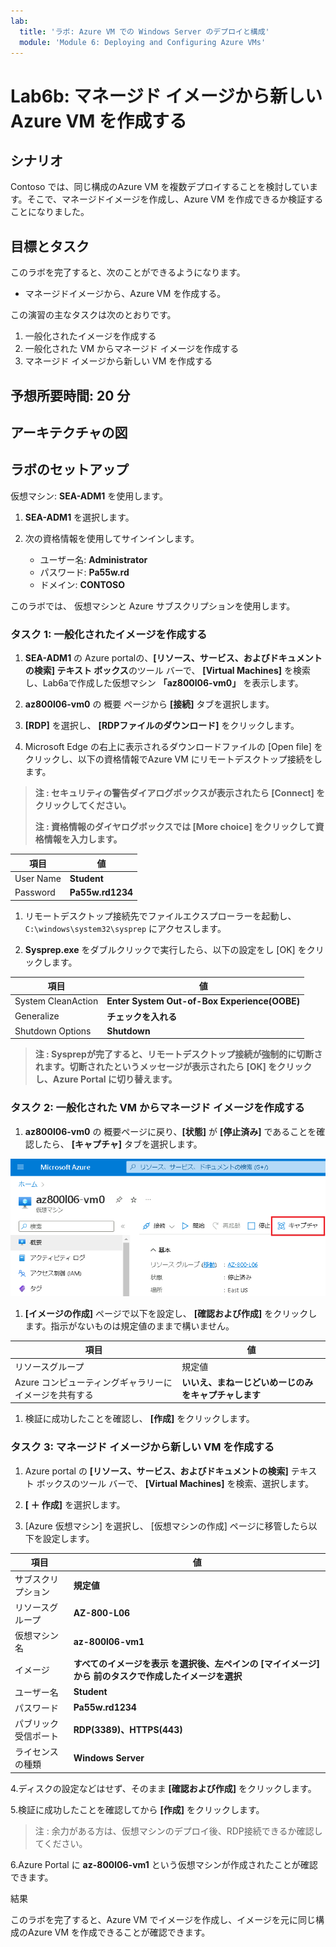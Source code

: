 ```yaml
---
lab:
  title: 'ラボ: Azure VM での Windows Server のデプロイと構成'
  module: 'Module 6: Deploying and Configuring Azure VMs'
---
```


# <a name="lab-deploying-and-configuring-windows-server-on-azure-vms"></a>Lab6b: マネージド イメージから新しい Azure VM を作成する

## <a name="scenario"></a>シナリオ

Contoso では、同じ構成のAzure VM を複数デプロイすることを検討しています。そこで、マネージドイメージを作成し、Azure VM を作成できるか検証することになりました。

## <a name="objectives"></a>目標とタスク

このラボを完了すると、次のことができるようになります。

- マネージドイメージから、Azure VM を作成する。

この演習の主なタスクは次のとおりです。

1. 一般化されたイメージを作成する
1. 一般化された VM からマネージド イメージを作成する
1. マネージド イメージから新しい VM を作成する

## <a name="estimated-time-90-minutes"></a>予想所要時間: 20 分

## <a name="architecture"></a>アーキテクチャの図



## <a name="lab-setup"></a>ラボのセットアップ

仮想マシン: **SEA-ADM1** を使用します。

1. **SEA-ADM1** を選択します。
1. 次の資格情報を使用してサインインします。

   - ユーザー名: **Administrator**
   - パスワード: **Pa55w.rd**
   - ドメイン: **CONTOSO**

このラボでは、 仮想マシンと Azure サブスクリプションを使用します。



### <a name="task-1-review-the-arm-template-and-parameters-files-for-azure-vm-deployment"></a>タスク 1: 一般化されたイメージを作成する

1. **SEA-ADM1** の Azure portalの、**[リソース、サービス、およびドキュメントの検索] テキスト ボックス**のツール バーで、 **[Virtual Machines]** を検索し、Lab6aで作成した仮想マシン  **「az800l06-vm0」** を表示します。

1. **az800l06-vm0** の 概要 ページから **[接続]** タブを選択します。

1.  **[RDP]** を選択し、 **[RDPファイルのダウンロード]** をクリックします。

1.  Microsoft Edge の右上に表示されるダウンロードファイルの [Open file] をクリックし、以下の資格情報でAzure VM にリモートデスクトップ接続をします。

   > **注 : セキュリティの警告ダイアログボックスが表示されたら [Connect] をクリックしてください。**
   >
   > **注 : 資格情報のダイヤログボックスでは [More choice] をクリックして資格情報を入力します。**

   | 項目      | 値               |
   | --------- | ---------------- |
   | User Name | **Student**      |
   | Password  | **Pa55w.rd1234** |

   

1. リモートデスクトップ接続先でファイルエクスプローラーを起動し、 `C:\windows\system32\sysprep` にアクセスします。

1.  **Sysprep.exe** をダブルクリックで実行したら、以下の設定をし [OK] をクリックします。

   | 項目               | 値                                           |
   | ------------------ | -------------------------------------------- |
   | System CleanAction | **Enter System Out-of-Box Experience(OOBE)** |
   | Generalize         | **チェックを入れる**                         |
   | Shutdown Options   | **Shutdown**                                 |

   > **注 : Sysprepが完了すると、リモートデスクトップ接続が強制的に切断されます。切断されたというメッセージが表示されたら [OK] をクリックし、Azure Portal に切り替えます。**



### <a name="task-2-add-an-azure-vm-extension-section-to-the-existing-template"></a>タスク 2: 一般化された VM からマネージド イメージを作成する

1.  **az800l06-vm0** の 概要ページに戻り、**[状態]** が **[停止済み]** であることを確認したら、 **[キャプチャ]** タブを選択します。

   ![AZ-800_Lab6_35](./media/AZ-800_Lab6_35.png)

1.  **[イメージの作成]** ページで以下を設定し、 **[確認および作成]** をクリックします。指示がないものは規定値のままで構いません。

   | 項目                                                   | 値                                                   |
   | ------------------------------------------------------ | ---------------------------------------------------- |
   | リソースグループ                                       | 規定値                                               |
   | Azure コンピューティングギャラリーにイメージを共有する | **いいえ、まねーじどいめーじのみをキャプチャします** |

1. 検証に成功したことを確認し、 **[作成]** をクリックします。

   

### <a name="task-2-add-an-azure-vm-extension-section-to-the-existing-template"></a>タスク 3: マネージド イメージから新しい VM を作成する

1. Azure portal の **[リソース、サービス、およびドキュメントの検索]** テキスト ボックスのツール バーで、 **[Virtual Machines]** を検索、選択します。

1.  **[ ＋ 作成]** を選択します。

1.  [Azure 仮想マシン] を選択し、 [仮想マシンの作成] ページに移管したら以下を設定します。

   | 項目                 | 値                                                           |
   | -------------------- | ------------------------------------------------------------ |
   | サブスクリプション   | **規定値**                                                   |
   | リソースグループ     | **AZ-800-L06**                                               |
   | 仮想マシン名         | **az-800l06-vm1**                                            |
   | イメージ             | **すべてのイメージを表示 を選択後、左ペインの [マイイメージ] から 前のタスクで作成したイメージを選択** |
   | ユーザー名           | **Student**                                                  |
   | パスワード           | **Pa55w.rd1234**                                             |
   | パブリック受信ポート | **RDP(3389)、HTTPS(443)**                                    |
   | ライセンスの種類     | **Windows Server**                                           |

4.ディスクの設定などはせず、そのまま **[確認および作成]** をクリックします。

5.検証に成功したことを確認してから **[作成]** をクリックします。

> 注 : 余力がある方は、仮想マシンのデプロイ後、RDP接続できるか確認してください。

6.Azure Portal に **az-800l06-vm1** という仮想マシンが作成されたことが確認できます。



<a name="results"></a>結果

このラボを完了すると、Azure VM でイメージを作成し、イメージを元に同じ構成のAzure VM を作成できることが確認できます。

